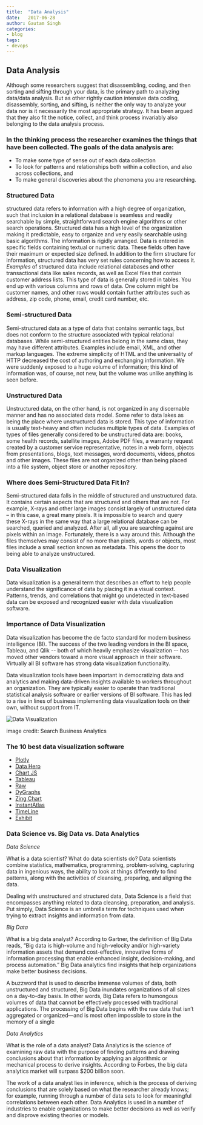 ```yaml
---
title:  "Data Analysis"
date:   2017-06-28
author: Gautam Singh
categories:
- blog
tags:
- devops
---
```


## Data Analysis
Although some researchers suggest that disassembling, coding, and then sorting and sifting through your data, is the primary path to analyzing data/data analysis. But as other rightly caution intensive data coding, disassembly, sorting, and sifting, is neither the only way to analyze your data nor is it necessarily the most appropriate strategy. It has been argued that they also fit the notice, collect, and think process invariably also belonging to the data analysis process.

### In the thinking process the researcher examines the things that have been collected. The goals of the data analysis are:

* To make some type of sense out of each data collection
* To look for patterns and relationships both within a collection, and also across collections, and
* To make general discoveries about the phenomena you are researching.

### Structured Data
structured data refers to information with a high degree of organization, such that inclusion in a relational database is seamless and readily searchable by simple, straightforward search engine algorithms or other search operations.
Structured data has a high level of the organization making it predictable, easy to organize and very easily searchable using basic algorithms. The information is rigidly arranged. Data is entered in specific fields containing textual or numeric data. These fields often have their maximum or expected size defined. In addition to the firm structure for information, structured data has very set rules concerning how to access it.
*Examples* of structured data include relational databases and other transactional data like sales records, as well as Excel files that contain customer address lists. This type of data is generally stored in tables. You end up with various columns and rows of data. One column might be customer names, and other rows would contain further attributes such as address, zip code, phone, email, credit card number, etc.

### Semi-structured Data
Semi-structured data as a type of data that contains semantic tags, but does not conform to the structure associated with typical relational databases. While semi-structured entities belong in the same class, they may have different attributes. Examples include email, XML, and other markup languages. The extreme simplicity of HTML and the universality of HTTP decreased the cost of authoring and exchanging information. We were suddenly exposed to a huge volume of information; this kind of information was, of course, not new, but the volume was unlike anything is seen before. 

### Unstructured Data
Unstructured data, on the other hand, is not organized in any discernable manner and has no associated data model. Some refer to data lakes as being the place where unstructured data is stored. This type of information is usually text-heavy and often includes multiple types of data. Examples of types of files generally considered to be unstructured data are: books, some health records, satellite images, Adobe PDF files, a warranty request created by a customer service representative, notes in a web form, objects from presentations, blogs, text messages, word documents, videos, photos and other images. These files are not organized other than being placed into a file system, object store or another repository.

### Where does Semi-Structured Data Fit In?

Semi-structured data falls in the middle of structured and unstructured data. It contains certain aspects that are structured and others that are not. For example, X-rays and other large images consist largely of unstructured data – in this case, a great many pixels. It is impossible to search and query these X-rays in the same way that a large relational database can be searched, queried and analyzed. After all, all you are searching against are pixels within an image. Fortunately, there is a way around this. Although the files themselves may consist of no more than pixels, words or objects, most files include a small section known as metadata.  This opens the door to being able to analyze unstructured.

### Data Visualization

Data visualization is a general term that describes an effort to help people understand the significance of data by placing it in a visual context. Patterns, trends, and correlations that might go undetected in text-based data can be exposed and recognized easier with data visualization software.

### Importance of Data Visualization

Data visualization has become the de facto standard for modern business intelligence (BI). The success of the two leading vendors in the BI space, Tableau, and Qlik -- both of which heavily emphasize visualization -- has moved other vendors toward a more visual approach in their software. Virtually all BI software has strong data visualization functionality.

Data visualization tools have been important in democratizing data and analytics and making data-driven insights available to workers throughout an organization. They are typically easier to operate than traditional statistical analysis software or earlier versions of BI software. This has led to a rise in lines of business implementing data visualization tools on their own, without support from IT.

![Data Visualization](http://cdn.ttgtmedia.com/rms/onlineImages/manu_erp-tablet_os_forecast_idc_desktop.png)

image credit: Search Business Analytics

### The 10 best data visualization software

* [Plotly](https://plot.ly/)
* [Data Hero](http://send.getapp.com/aff_c?offer_id=1939&aff_id=1371)
* [Chart JS](http://www.chartjs.org/)
* [Tableau](http://send.getapp.com/aff_c?offer_id=635&aff_id=1371)
* [Raw](http://raw.densitydesign.org/)
* [DyGraphs](http://dygraphs.com/)
* [Zing Chart](http://www.zingchart.com/)
* [InstantAtlas](http://www.instantatlas.com/)
* [TimeLine](http://www.simile-widgets.org/timeline/)
* [Exhibit](http://www.simile-widgets.org/exhibit/)

### Data Science vs. Big Data vs. Data Analytics

*Data Science*

What is a data scientist? What do data scientists do? Data scientists combine statistics, mathematics, programming, problem-solving, capturing data in ingenious ways, the ability to look at things differently to find patterns, along with the activities of cleansing, preparing, and aligning the data.

Dealing with unstructured and structured data, Data Science is a field that encompasses anything related to data cleansing, preparation, and analysis. Put simply, Data Science is an umbrella term for techniques used when trying to extract insights and information from data.

*Big Data*

What is a big data analyst? According to Gartner, the definition of Big Data reads, “Big data is high-volume and high-velocity and/or high-variety information assets that demand cost-effective, innovative forms of information processing that enable enhanced insight, decision-making, and process automation.” Big Data analytics find insights that help organizations make better business decisions.

A buzzword that is used to describe immense volumes of data, both unstructured and structured, Big Data inundates organizations of all sizes on a day-to-day basis. In other words, Big Data refers to humongous volumes of data that cannot be effectively processed with traditional applications. The processing of Big Data begins with the raw data that isn’t aggregated or organized—and is most often impossible to store in the memory of a single 

*Data Analytics*

What is the role of a data analyst? Data Analytics is the science of examining raw data with the purpose of finding patterns and drawing conclusions about that information by applying an algorithmic or mechanical process to derive insights. According to Forbes, the big data analytics market will surpass $200 billion soon.

The work of a data analyst lies in inference, which is the process of deriving conclusions that are solely based on what the researcher already knows; for example, running through a number of data sets to look for meaningful correlations between each other. Data Analytics is used in a number of industries to enable organizations to make better decisions as well as verify and disprove existing theories or models.
